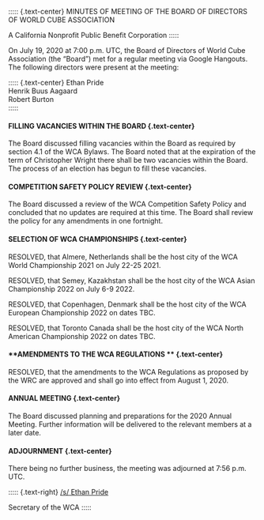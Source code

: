 ::::: {.text-center}
MINUTES OF MEETING OF THE BOARD OF DIRECTORS OF WORLD CUBE ASSOCIATION

A California Nonprofit Public Benefit Corporation
:::::

On July 19, 2020 at 7:00 p.m. UTC, the Board of Directors of World Cube Association (the “Board”) met for a regular meeting via Google Hangouts. The following directors were present at the meeting:

::::: {.text-center}
Ethan Pride <br>
Henrik Buus Aagaard <br>
Robert Burton <br>
:::::


#### **FILLING VACANCIES WITHIN THE BOARD** {.text-center}

The Board discussed filling vacancies within the Board as required by section 4.1 of the WCA Bylaws. The Board noted that at the expiration of the term of Christopher Wright there shall be two vacancies within the Board. The process of an election has begun to fill these vacancies.

#### **COMPETITION SAFETY POLICY REVIEW** {.text-center}

The Board discussed a review of the WCA Competition Safety Policy and concluded that no updates are required at this time. The Board shall review the policy for any amendments in one fortnight.

#### **SELECTION OF WCA CHAMPIONSHIPS** {.text-center}

RESOLVED, that Almere, Netherlands shall be the host city of the WCA World Championship 2021 on July 22-25 2021.

RESOLVED, that Semey, Kazakhstan shall be the host city of the WCA Asian Championship 2022 on July 6-9 2022.

RESOLVED, that Copenhagen, Denmark shall be the host city of the WCA European Championship 2022 on dates TBC.

RESOLVED, that Toronto Canada shall be the host city of the WCA North American Championship 2022 on dates TBC.

#### **AMENDMENTS TO THE WCA REGULATIONS ** {.text-center}

RESOLVED, that the amendments to the WCA Regulations as proposed by the WRC are approved and shall go into effect from August 1, 2020.

#### **ANNUAL MEETING** {.text-center}

The Board discussed planning and preparations for the 2020 Annual Meeting. Further information will be delivered to the relevant members at a later date.

#### **ADJOURNMENT** {.text-center}

There being no further business, the meeting was adjourned at 7:56 p.m. UTC.

::::: {.text-right}
<u>/s/ Ethan Pride</u>

Secretary of the WCA
:::::
